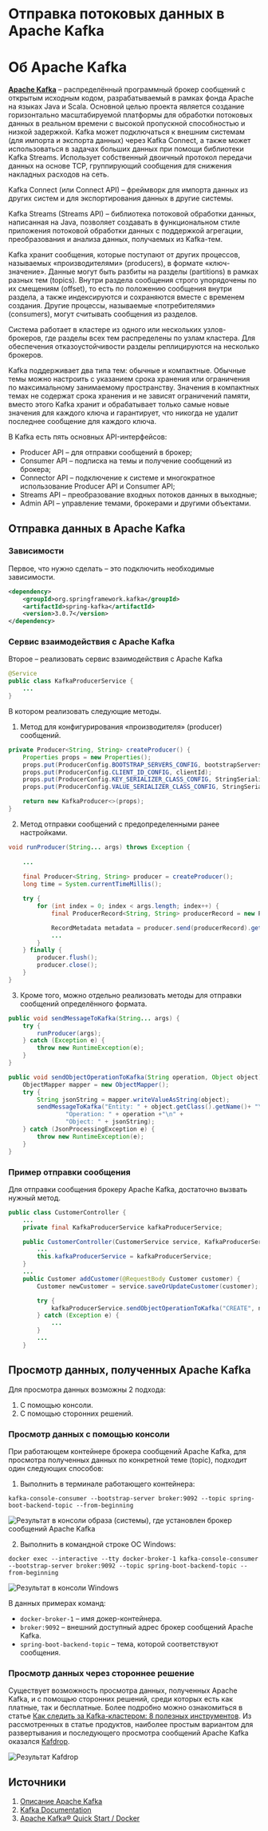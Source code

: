 # Отправка потоковых данных в Apache Kafka
# Об Apache Kafka
[**Apache Kafka**](https://kafka.apache.org/) – распределённый программный брокер сообщений с открытым исходным кодом, разрабатываемый в рамках фонда Apache на языках Java и Scala. Основной целью проекта является создание горизонтально масштабируемой платформы для обработки потоковых данных в реальном времени с высокой пропускной способностью и низкой задержкой. Kafka может подключаться к внешним системам (для импорта и экспорта данных) через Kafka Connect, а также может использоваться в задачах больших данных при помощи библиотеки Kafka Streams. Использует собственный двоичный протокол передачи данных на основе TCP, группирующий сообщения для снижения накладных расходов на сеть.

Kafka Connect (или Connect API) – фреймворк для импорта данных из других систем и для экспортирования данных в другие системы. 

Kafka Streams (Streams API) – библиотека потоковой обработки данных, написанная на Java, позволяет создавать в функциональном стиле приложения потоковой обработки данных с поддержкой агрегации, преобразования и анализа данных, получаемых из Kafka-тем.


Kafka хранит сообщения, которые поступают от других процессов, называемых «производителями» (producers), в формате «ключ-значение». Данные могут быть разбиты на разделы (partitions) в рамках разных тем (topics). Внутри раздела сообщения строго упорядочены по их смещениям (offset), то есть по положению сообщения внутри раздела, а также индексируются и сохраняются вместе с временем создания. Другие процессы, называемые «потребителями» (consumers), могут считывать сообщения из разделов.

Система работает в кластере из одного или нескольких узлов-брокеров, где разделы всех тем распределены по узлам кластера. Для обеспечения отказоустойчивости разделы реплицируются на несколько брокеров. 

Kafka поддерживает два типа тем: обычные и компактные. Обычные темы можно настроить с указанием срока хранения или ограничения по максимальному занимаемому пространству. Значения в компактных темах не содержат срока хранения и не зависят ограничений памяти, вместо этого Kafka хранит и обрабатывает только самые новые значения для каждого ключа и гарантирует, что никогда не удалит последнее сообщение для каждого ключа. 

В Kafka есть пять основных API-интерфейсов:
- Producer API – для отправки сообщений в брокер;
- Consumer API – подписка на темы и получение сообщений из брокера;
- Connector API – подключение к системе и многократное использование Producer API и Consumer API;
- Streams API – преобразование входных потоков данных в выходные;
- Admin API – управление темами, брокерами и другими объектами.


## Отправка данных в Apache Kafka
### Зависимости
Первое, что нужно сделать – это подключить необходимые зависимости.
```xml
<dependency>
	<groupId>org.springframework.kafka</groupId>
	<artifactId>spring-kafka</artifactId>
	<version>3.0.7</version>
</dependency>
```

### Сервис взаимодействия с Apache Kafka
Второе – реализовать сервис взаимодействия с Apache Kafka
```java
@Service
public class KafkaProducerService {    
    ...
}
```
В котором реализовать следующие методы.
1. Метод для конфигурирования «производителя» (producer) сообщений.
```java
private Producer<String, String> createProducer() {
    Properties props = new Properties();
    props.put(ProducerConfig.BOOTSTRAP_SERVERS_CONFIG, bootstrapServers);
    props.put(ProducerConfig.CLIENT_ID_CONFIG, clientId);
    props.put(ProducerConfig.KEY_SERIALIZER_CLASS_CONFIG, StringSerializer.class.getName());
    props.put(ProducerConfig.VALUE_SERIALIZER_CLASS_CONFIG, StringSerializer.class.getName());

    return new KafkaProducer<>(props);
}
```

2. Метод отправки сообщений с предопределенными ранее настройками.
```java
void runProducer(String... args) throws Exception {
    
    ...
  
    final Producer<String, String> producer = createProducer();
    long time = System.currentTimeMillis();

    try {
        for (int index = 0; index < args.length; index++) {
            final ProducerRecord<String, String> producerRecord = new ProducerRecord<>(topic, String.valueOf(time + index), args[index]);

            RecordMetadata metadata = producer.send(producerRecord).get();
            ...
        }
    } finally {
        producer.flush();
        producer.close();
    }
}
```


3. Кроме того, можно отдельно реализовать методы для отправки сообщений определённого формата.
```java
public void sendMessageToKafka(String... args) {
    try {
        runProducer(args);
    } catch (Exception e) {
        throw new RuntimeException(e);
    }
}

public void sendObjectOperationToKafka(String operation, Object object) {
    ObjectMapper mapper = new ObjectMapper();
    try {
        String jsonString = mapper.writeValueAsString(object);
        sendMessageToKafka("Entity: " + object.getClass().getName()+ "\n" +
                "Operation: " + operation +"\n" +
                "Object: " + jsonString);
    } catch (JsonProcessingException e) {
        throw new RuntimeException(e);
    }
}
```

### Пример отправки сообщения
Для отправки сообщения брокеру Apache Kafka, достаточно вызвать нужный метод.
```java
public class CustomerController {
    ...
    private final KafkaProducerService kafkaProducerService;

    public CustomerController(CustomerService service, KafkaProducerService kafkaProducerService) {
        ...
        this.kafkaProducerService = kafkaProducerService;
    }
    ...
    public Customer addCustomer(@RequestBody Customer customer) {
        Customer newCustomer = service.saveOrUpdateCustomer(customer);

        try {
            kafkaProducerService.sendObjectOperationToKafka("CREATE", newCustomer);
        } catch (Exception e) {
            ...
        }
        ...
    }
```


## Просмотр данных, полученных Apache Kafka
Для просмотра данных возможны 2 подхода:
1. С помощью консоли.
2. С помощью сторонних решений.

### Просмотр данных с помощью консоли
При работающем контейнере брокера сообщений Apache Kafka, для просмотра полученных данных по конкретной теме (topic), подходит один следующих способов:  
1. Выполнить в терминале работающего контейнера:

```
kafka-console-consumer --bootstrap-server broker:9092 --topic spring-boot-backend-topic --from-beginning
```
![Результат в консоли образа (системы), где установлен брокер сообщений Apache Kafka](images/kafaka-console-consumer-container.jpg)

2. Выполнить в командной строке ОС Windows:
```
docker exec --interactive --tty docker-broker-1 kafka-console-consumer --bootstrap-server broker:9092 --topic spring-boot-backend-topic --from-beginning
```
![Результат в консоли Windows](images/kafaka-console-consumer-windows.jpg)

В данных примерах команд:
- `docker-broker-1` – имя докер-контейнера.
- `broker:9092` – внешний доступный адрес брокер сообщений Apache Kafka.
- `spring-boot-backend-topic` – тема, которой соответствуют сообщения.


### Просмотр данных через стороннее решение
Существует возможность просмотра данных, полученных Apache Kafka, и с помощью сторонних решений, среди которых есть как платные, так и бесплатные. Более подробно можно ознакомиться в статье [Как следить за Kafka-кластером: 8 полезных инструментов](https://www.bigdataschool.ru/blog/administrative-tools-to-monitor-kafka-clusters.html).
Из рассмотренных в статье продуктов, наиболее простым вариантом для развертывания и последующего просмотра сообщений Apache Kafka оказался [Kafdrop](https://github.com/HomeAdvisor/Kafdrop).

![Результат Kafdrop](images/kafdrop.jpg)



## Источники
1. [Описание Apache Kafka](https://ru.wikipedia.org/wiki/Apache_Kafka)
2. [Kafka Documentation](https://kafka.apache.org/documentation/)
3. [Apache Kafka® Quick Start / Docker](https://developer.confluent.io/quickstart/kafka-docker/)